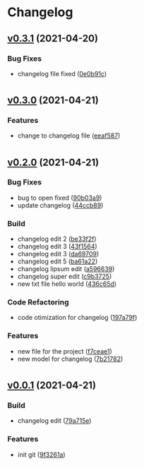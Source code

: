 # Changelog
<a name="v0.3.1"></a>
## [v0.3.1](https://github.com/vinirossa/password_generator_test/compare/v0.3.0...v0.3.1) (2021-04-20)

### Bug Fixes
- changelog file fixed ([0e0b91c](https://github.com/vinirossa/password_generator_test/commit/0e0b91cc1023a245e2b5c6c68fd3a71a36876b5f))


#
<a name="v0.3.0"></a>
## [v0.3.0](https://github.com/vinirossa/password_generator_test/compare/v0.2.0...v0.3.0) (2021-04-21)

### Features
- change to changelog file ([eeaf587](https://github.com/vinirossa/password_generator_test/commit/eeaf58701904feb392eeef797732daaf7b23cfb4))


#
<a name="v0.2.0"></a>
## [v0.2.0](https://github.com/vinirossa/password_generator_test/compare/v0.0.1...v0.2.0) (2021-04-21)

### Bug Fixes
- bug to open fixed ([90b03a9](https://github.com/vinirossa/password_generator_test/commit/90b03a9703dc0f6eeea8c90309445da83d48b20e))
- update changelog ([44ccb89](https://github.com/vinirossa/password_generator_test/commit/44ccb892efcf49f30f55dbc194035e02f96b5ae6))

### Build
- changelog edit 2 ([be33f2f](https://github.com/vinirossa/password_generator_test/commit/be33f2f158fc6b9fb5a022ca1b01dc33f46588be))
- changelog edit 3 ([43f1564](https://github.com/vinirossa/password_generator_test/commit/43f15644bd5048a5621997cb64db01d12e8921f6))
- changelog edit 3 ([da69709](https://github.com/vinirossa/password_generator_test/commit/da697090403b3bc5f7607d2a2908160d04cdbded))
- changelog edit 5 ([ba61a22](https://github.com/vinirossa/password_generator_test/commit/ba61a225bd4b12d3c2fd2599d9854998d2d324b3))
- changelog lipsum edit ([a596639](https://github.com/vinirossa/password_generator_test/commit/a596639fb3365c4a45a2d0756ffb35f12bfd89e5))
- changelog super edit ([c9b3725](https://github.com/vinirossa/password_generator_test/commit/c9b372579ce5df308637186081eba084419931a5))
- new txt file hello world ([436c65d](https://github.com/vinirossa/password_generator_test/commit/436c65d8729eae2dbf3a07fd65eb8c0796168581))

### Code Refactoring
- code otimization for changelog ([197a79f](https://github.com/vinirossa/password_generator_test/commit/197a79f10221f26520510d49dbdca0dfcad31d11))

### Features
- new file for the project ([f7ceae1](https://github.com/vinirossa/password_generator_test/commit/f7ceae1465ef8e6d987a9eb50eccdda549caf529))
- new model for changelog ([7b21782](https://github.com/vinirossa/password_generator_test/commit/7b21782206ee7eb65a3e658119c078c01091391c))


#
<a name="v0.0.1"></a>
## [v0.0.1](https://github.com/vinirossa/password_generator_test/compare/9f3261a07d57bb580b068aa44c37d26d1111c105...v0.0.1) (2021-04-21)

### Build
- changelog edit ([79a715e](https://github.com/vinirossa/password_generator_test/commit/79a715ea49ce6d4af3ee1967461fd0d2f6ef3d79))

### Features
- init git ([9f3261a](https://github.com/vinirossa/password_generator_test/commit/9f3261a07d57bb580b068aa44c37d26d1111c105))


